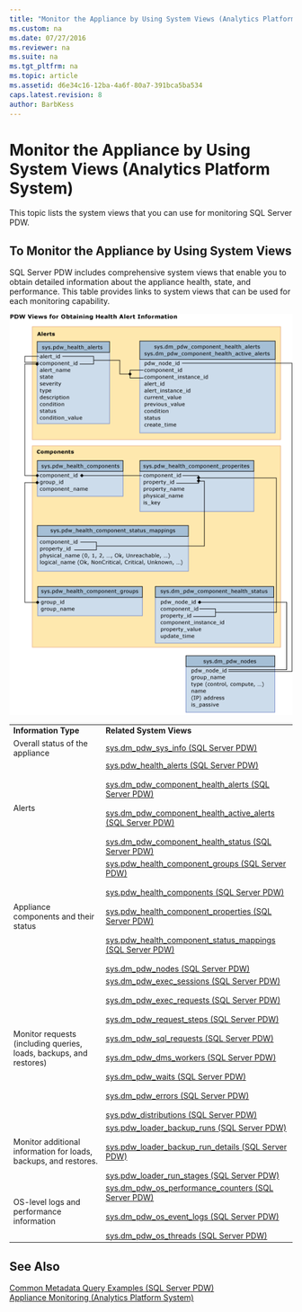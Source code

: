 ```yaml
---
title: "Monitor the Appliance by Using System Views (Analytics Platform System)"
ms.custom: na
ms.date: 07/27/2016
ms.reviewer: na
ms.suite: na
ms.tgt_pltfrm: na
ms.topic: article
ms.assetid: d6e34c16-12ba-4a6f-80a7-391bca5ba534
caps.latest.revision: 8
author: BarbKess
---
```

# Monitor the Appliance by Using System Views (Analytics Platform System)
This topic lists the system views that you can use for monitoring SQL Server PDW.  
  
## To Monitor the Appliance by Using System Views  
SQL Server PDW includes comprehensive system views that enable you to obtain detailed information about the appliance health, state, and performance. This table provides links to system views that can be used for each monitoring capability.  
  
![PDW system views alerts](../../mpp/management/media/PDW_system_views_alerts.png "PDW_system_views_alerts")  
  
|||  
|-|-|  
|**Information Type**|**Related System Views**|  
|Overall status of the appliance|[sys.dm_pdw_sys_info &#40;SQL Server PDW&#41;](../../mpp/sqlpdw/sys-dm-pdw-sys-info-sql-server-pdw.md)|  
|Alerts|[sys.pdw_health_alerts &#40;SQL Server PDW&#41;](../../mpp/sqlpdw/sys-pdw-health-alerts-sql-server-pdw.md)<br /><br />[sys.dm_pdw_component_health_alerts &#40;SQL Server PDW&#41;](../../mpp/sqlpdw/sys-dm-pdw-component-health-alerts-sql-server-pdw.md)<br /><br />[sys.dm_pdw_component_health_active_alerts &#40;SQL Server PDW&#41;](../../mpp/sqlpdw/sys-dm-pdw-component-health-active-alerts-sql-server-pdw.md)<br /><br />[sys.dm_pdw_component_health_status &#40;SQL Server PDW&#41;](../../mpp/sqlpdw/sys-dm-pdw-component-health-status-sql-server-pdw.md)|  
|Appliance components and their status|[sys.pdw_health_component_groups &#40;SQL Server PDW&#41;](../../mpp/sqlpdw/sys-pdw-health-component-groups-sql-server-pdw.md)<br /><br />[sys.pdw_health_components &#40;SQL Server PDW&#41;](../../mpp/sqlpdw/sys-pdw-health-components-sql-server-pdw.md)<br /><br />[sys.pdw_health_component_properties &#40;SQL Server PDW&#41;](../../mpp/sqlpdw/sys-pdw-health-component-properties-sql-server-pdw.md)<br /><br />[sys.pdw_health_component_status_mappings &#40;SQL Server PDW&#41;](../../mpp/sqlpdw/sys-pdw-health-component-status-mappings-sql-server-pdw.md)<br /><br />[sys.dm_pdw_nodes &#40;SQL Server PDW&#41;](../../mpp/sqlpdw/sys-dm-pdw-nodes-sql-server-pdw.md)|  
|Monitor requests (including queries, loads, backups, and restores)|[sys.dm_pdw_exec_sessions &#40;SQL Server PDW&#41;](../../mpp/sqlpdw/sys-dm-pdw-exec-sessions-sql-server-pdw.md)<br /><br />[sys.dm_pdw_exec_requests &#40;SQL Server PDW&#41;](../../mpp/sqlpdw/sys-dm-pdw-exec-requests-sql-server-pdw.md)<br /><br />[sys.dm_pdw_request_steps &#40;SQL Server PDW&#41;](../../mpp/sqlpdw/sys-dm-pdw-request-steps-sql-server-pdw.md)<br /><br />[sys.dm_pdw_sql_requests &#40;SQL Server PDW&#41;](../../mpp/sqlpdw/sys-dm-pdw-sql-requests-sql-server-pdw.md)<br /><br />[sys.dm_pdw_dms_workers &#40;SQL Server PDW&#41;](../../mpp/sqlpdw/sys-dm-pdw-dms-workers-sql-server-pdw.md)<br /><br />[sys.dm_pdw_waits &#40;SQL Server PDW&#41;](../../mpp/sqlpdw/sys-dm-pdw-waits-sql-server-pdw.md)<br /><br />[sys.dm_pdw_errors &#40;SQL Server PDW&#41;](../../mpp/sqlpdw/sys-dm-pdw-errors-sql-server-pdw.md)<br /><br />[sys.pdw_distributions &#40;SQL Server PDW&#41;](../../mpp/sqlpdw/sys-pdw-distributions-sql-server-pdw.md)|  
|Monitor additional information for loads, backups, and restores.|[sys.pdw_loader_backup_runs &#40;SQL Server PDW&#41;](../../mpp/sqlpdw/sys-pdw-loader-backup-runs-sql-server-pdw.md)<br /><br />[sys.pdw_loader_backup_run_details &#40;SQL Server PDW&#41;](../../mpp/sqlpdw/sys-pdw-loader-backup-run-details-sql-server-pdw.md)<br /><br />[sys.pdw_loader_run_stages &#40;SQL Server PDW&#41;](../../mpp/sqlpdw/sys-pdw-loader-run-stages-sql-server-pdw.md)|  
|OS-level logs and performance information|[sys.dm_pdw_os_performance_counters &#40;SQL Server PDW&#41;](../../mpp/sqlpdw/sys-dm-pdw-os-performance-counters-sql-server-pdw.md)<br /><br />[sys.dm_pdw_os_event_logs &#40;SQL Server PDW&#41;](../../mpp/sqlpdw/sys-dm-pdw-os-event-logs-sql-server-pdw.md)<br /><br />[sys.dm_pdw_os_threads &#40;SQL Server PDW&#41;](../../mpp/sqlpdw/sys-dm-pdw-os-threads-sql-server-pdw.md)|  
  
## See Also  
[Common Metadata Query Examples &#40;SQL Server PDW&#41;](../../mpp/sqlpdw/common-metadata-query-examples-sql-server-pdw.md)  
[Appliance Monitoring &#40;Analytics Platform System&#41;](../../mpp/management/appliance-monitoring-analytics-platform-system.md)  
  
